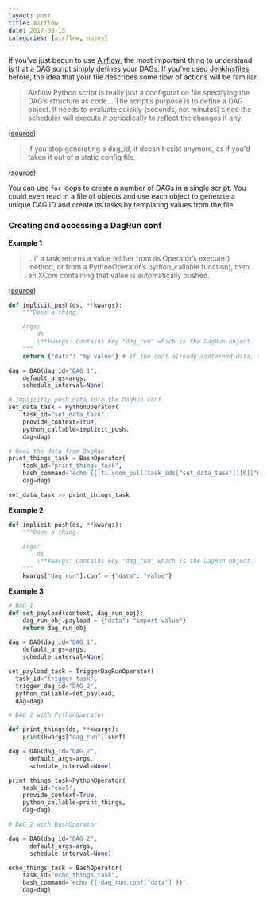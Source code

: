 ```yaml
---
layout: post
title: Airflow
date: 2017-08-15
categories: [airflow, notes]
---
```



If you've just begun to use [Airflow](https://airflow.incubator.apache.org/), the most important thing to understand is that a DAG script simply defines your DAGs. If you've used [Jenkinsfiles](https://jenkins.io/doc/book/pipeline/jenkinsfile/) before, the idea that your file describes some flow of actions will be familiar.

> Airflow Python script is really just a configuration file specifying the DAG’s structure as code...
> The script’s purpose is to define a DAG object. It needs to evaluate quickly (seconds, not minutes) since the scheduler will execute it periodically to reflect the changes if any.

([source](https://airflow.incubator.apache.org/tutorial.html#it-s-a-dag-definition-file))

> If you stop generating a dag_id, it doesn't exist anymore, as if you'd taken it out of a static config file.

([source](https://groups.google.com/d/msg/airbnb_airflow/zGf1iZnjCdE/0VsfZ0KYBQAJ))

You can use `for` loops to create a number of DAGs in a single script. You could even read in a file of objects and use each object to generate a unique DAG ID and create its tasks by templating values from the file.

### Creating and accessing a DagRun conf

**Example 1**

> ...if a task returns a value (either from its Operator’s execute() method, or from a PythonOperator’s python_callable function), then an XCom containing that value is automatically pushed.

([source](https://airflow.incubator.apache.org/concepts.html#xcoms))

```python
def implicit_push(ds, **kwargs):
    """Does a thing.

    Args:
        ds
        \**kwargs: Contains key "dag_run" which is the DagRun object.
    """
    return {"data": "my value"} # If the conf already contained data, this would overwrite it

dag = DAG(dag_id="DAG_1",
    default_args=args,
    schedule_interval=None)

# Implicitly push data into the DagRun.conf
set_data_task = PythonOperator(
    task_id="set_data_task",
    provide_context=True,
    python_callable=implicit_push,
    dag=dag)

# Read the data from DagRun
print_things_task = BashOperator(
    task_id="print_things_task",
    bash_command='echo {{ ti.xcom_pull(task_ids["set_data_task"])[0]["data"] }}',
    dag=dag)

set_data_task >> print_things_task
```

**Example 2**

```python
def implicit_push(ds, **kwargs):
    """Does a thing.

    Args:
        ds
        \**kwargs: Contains key "dag_run" which is the DagRun object.
    """
    kwargs["dag_run"].conf = {"data": "value"}
```

**Example 3**

```python
# DAG_1
def set_payload(context, dag_run_obj):
    dag_run_obj.payload = {"data": "import value"}
    return dag_run_obj

dag = DAG(dag_id="DAG_1",
    default_args=args,
    schedule_interval=None)

set_payload_task = TriggerDagRunOperator(
  task_id="trigger_task",
  trigger_dag_id="DAG_2",
  python_callable=set_payload,
  dag=dag)
```

```python
# DAG_2 with PythonOperator

def print_things(ds, **kwargs):
    print(kwargs["dag_run"].conf)

dag = DAG(dag_id="DAG_2",
      default_args=args,
      schedule_interval=None)

print_things_task=PythonOperator(
    task_id="cool",
    provide_context=True,
    python_callable=print_things,
    dag=dag)
```

```python
# DAG_2 with BashOperator

dag = DAG(dag_id="DAG_2",
      default_args=args,
      schedule_interval=None)

echo_things_task = BashOperator(
    task_id="echo_things_task",
    bash_command='echo {{ dag_run.conf["data"] }}',
    dag=dag)
```
